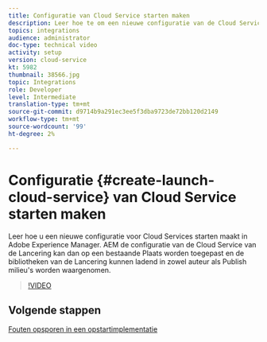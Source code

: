 ```yaml
---
title: Configuratie van Cloud Service starten maken
description: Leer hoe te om een nieuwe configuratie van de Cloud Services van de Lancering tot stand te brengen. De configuratie van de Cloud Service van de Lancering kan dan op een bestaande Plaats worden toegepast en de bibliotheken van de Lancering kunnen worden waargenomen ladend in zowel auteur als Publish milieu's.
topics: integrations
audience: administrator
doc-type: technical video
activity: setup
version: cloud-service
kt: 5982
thumbnail: 38566.jpg
topic: Integrations
role: Developer
level: Intermediate
translation-type: tm+mt
source-git-commit: d9714b9a291ec3ee5f3dba9723de72bb120d2149
workflow-type: tm+mt
source-wordcount: '99'
ht-degree: 2%

---
```



# Configuratie {#create-launch-cloud-service} van Cloud Service starten maken

Leer hoe u een nieuwe configuratie voor Cloud Services starten maakt in Adobe Experience Manager. AEM de configuratie van de Cloud Service van de Lancering kan dan op een bestaande Plaats worden toegepast en de bibliotheken van de Lancering kunnen ladend in zowel auteur als Publish milieu&#39;s worden waargenomen.

>[!VIDEO](https://video.tv.adobe.com/v/38566?quality=12&learn=on)

## Volgende stappen

[Fouten opsporen in een opstartimplementatie](debug-launch-implementation.md)
